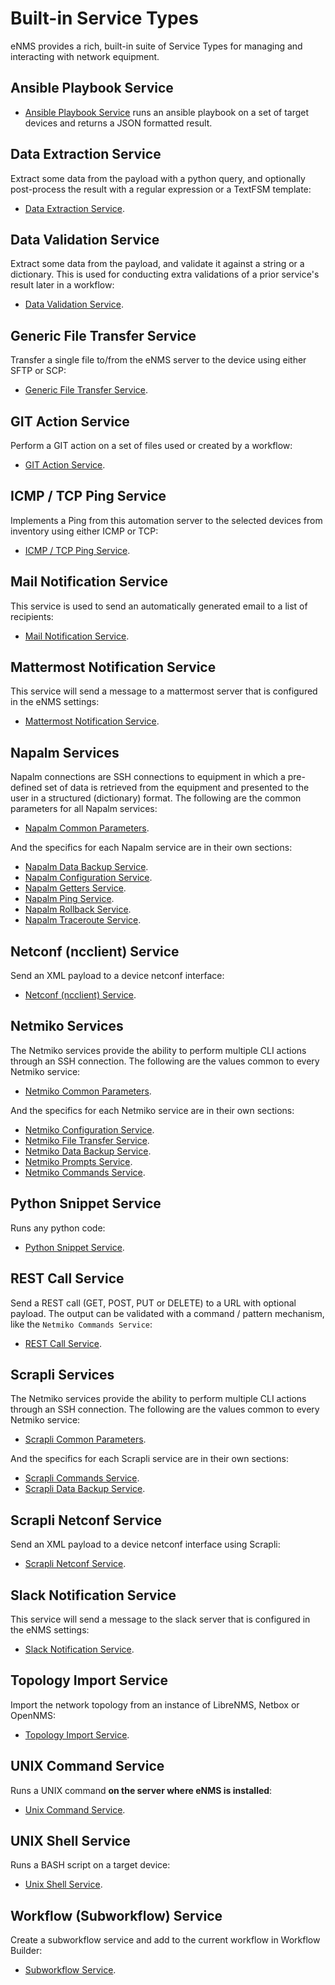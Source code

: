 # Built-in Service Types

eNMS provides a rich, built-in suite of Service Types for managing and interacting 
with network equipment. 

## Ansible Playbook Service

- [Ansible Playbook Service](servicetypes/ansible_playbook.md) runs an ansible
  playbook on a set of target devices and returns a JSON formatted result.

## Data Extraction Service

Extract some data from the payload with a python query, and optionally
post-process the result with a regular expression or a TextFSM template:

- [Data Extraction Service](servicetypes/data_extraction.md).

## Data Validation Service

Extract some data from the payload, and validate it against a string or
a dictionary. This is used for conducting extra validations of a prior
service's result later in a workflow:

- [Data Validation Service](servicetypes/data_validation.md).

## Generic File Transfer Service

Transfer a single file to/from the eNMS server to the device using
either SFTP or SCP:

- [Generic File Transfer Service](servicetypes/generic_filetransfer.md).

## GIT Action Service

Perform a GIT action on a set of files used or created by a workflow:

- [GIT Action Service](servicetypes/git_action.md).

## ICMP / TCP Ping Service

Implements a Ping from this automation server to the selected devices
from inventory using either ICMP or TCP:

- [ICMP / TCP Ping Service](servicetypes/icmptcp_ping.md).

## Mail Notification Service

This service is used to send an automatically generated email to a list
of recipients:

- [Mail Notification Service](servicetypes/mail_notification.md).

## Mattermost Notification Service

This service will send a message to a mattermost server that is
configured in the eNMS settings:

- [Mattermost Notification Service](servicetypes/mattermost_notification.md).

## Napalm Services

Napalm connections are SSH connections to equipment in which a
pre-defined set of data is retrieved from the equipment and presented to
the user in a structured (dictionary) format. The following are the common
parameters for all Napalm services:

- [Napalm Common Parameters](servicetypes/napalm_common.md).

And the specifics for each Napalm service are in their own sections:

- [Napalm Data Backup Service](servicetypes/napalm_databackup.md).
- [Napalm Configuration Service](servicetypes/napalm_configuration.md).
- [Napalm Getters Service](servicetypes/napalm_getters.md).
- [Napalm Ping Service](servicetypes/napalm_ping.md).
- [Napalm Rollback Service](servicetypes/napalm_rollback.md).
- [Napalm Traceroute Service](servicetypes/napalm_traceroute.md).

## Netconf (ncclient) Service

Send an XML payload to a device netconf interface:

- [Netconf (ncclient) Service](servicetypes/netconf_ncclient.md).

## Netmiko Services

The Netmiko services provide the ability to perform multiple CLI actions
through an SSH connection. The following are the values common to every
Netmiko service:

- [Netmiko Common Parameters](servicetypes/netmiko_common.md).

And the specifics for each Netmiko service are in their own sections:

- [Netmiko Configuration Service](servicetypes/netmiko_configuration.md).
- [Netmiko File Transfer Service](servicetypes/netmiko_filetransfer.md).
- [Netmiko Data Backup Service](servicetypes/netmiko_databackup.md).
- [Netmiko Prompts Service](servicetypes/netmiko_prompts.md).
- [Netmiko Commands Service](servicetypes/netmiko_commands.md).

## Python Snippet Service

Runs any python code:

- [Python Snippet Service](servicetypes/python_snippet.md).

## REST Call Service

Send a REST call (GET, POST, PUT or DELETE) to a URL with optional
payload. The output can be validated with a command / pattern mechanism,
like the `Netmiko Commands Service`:

- [REST Call Service](servicetypes/rest_call.md).

## Scrapli Services
 
The Netmiko services provide the ability to perform multiple CLI actions
through an SSH connection. The following are the values common to every
Netmiko service:

- [Scrapli Common Parameters](servicetypes/scrapli_common.md).

And the specifics for each Scrapli service are in their own sections:

- [Scrapli Commands Service](servicetypes/scrapli_command.md).
- [Scrapli Data Backup Service](servicetypes/scrapli_databackup.md).

## Scrapli Netconf Service

Send an XML payload to a device netconf interface using Scrapli:

- [Scrapli Netconf Service](servicetypes/scrapli_netconf.md).

## Slack Notification Service

This service will send a message to the slack server that is configured
in the eNMS settings:

- [Slack Notification Service](servicetypes/slack_notification.md).

## Topology Import Service

Import the network topology from an instance of LibreNMS, Netbox or OpenNMS:

- [Topology Import Service](servicetypes/topology_import.md).

## UNIX Command Service

Runs a UNIX command **on the server where eNMS is installed**:

- [Unix Command Service](servicetypes/unix_command.md).

## UNIX Shell Service

Runs a BASH script on a target device:

- [Unix Shell Service](servicetypes/unix_shell.md).

## Workflow (Subworkflow) Service

Create a subworkflow service and add to the current workflow in Workflow
Builder:

- [Subworkflow Service](servicetypes/workflow.md).